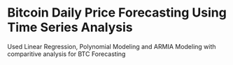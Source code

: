 # Bitcoin Daily Price Forecasting Using Time  Series Analysis
 Used Linear Regression, Polynomial Modeling and ARMIA Modeling with comparitive analysis for BTC Forecasting
